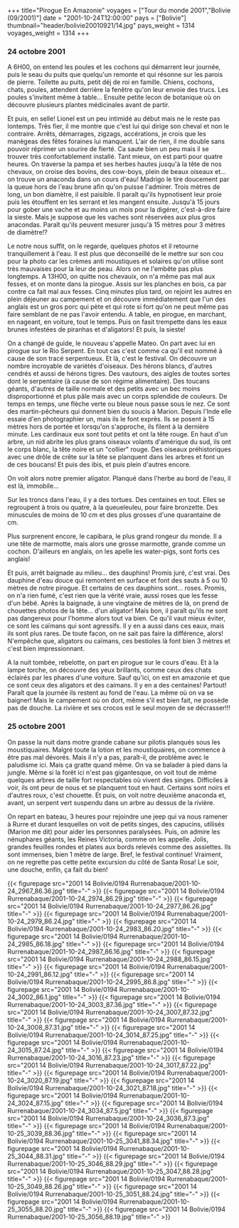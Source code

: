 +++
title="Pirogue En Amazonie"
voyages = ["Tour du monde 2001","Bolivie (09/2001)"]
date = "2001-10-24T12:00:00"
pays = ["Bolivie"]
thumbnail="header/bolivie20010921/14.jpg"
pays_weight = 1314
voyages_weight = 1314
+++
### 24 octobre 2001

A 6H00, on entend les poules et les cochons qui démarrent leur journée, puis 
le seau du puits que quelqu'un remonte et qui résonne sur les parois de pierre. 
Toilette au puits, petit déj de roi en famille. Chiens, cochons, chats, poules, 
attendent derrière la fenêtre qu'on leur envoie des trucs. Les poules s'invitent 
même à table... Ensuite petite lecon de botanique où on découvre plusieurs plantes 
médicinales avant de partir.

Et puis, en selle! Lionel est un peu intimidé au début mais ne le reste pas 
lontemps. Très fier, il me montre que c'est lui qui dirige son cheval et non 
le contraire. Arrêts, démarrages, zigzags, accérations, je crois que les manègeas 
des fêtes foraines lui manquent. L'air de rien, il me double sans pouvoir réprimer 
un sourire de fierté. Ca saute bien un peu mais il se trouver très confortablement 
installé. Tant mieux, on est parti pour quatre heures. On traverse la pampa 
et ses herbes hautes jusqu'à la tête de nos chevaux, on croise des bovins, des 
cow-boys, plein de beaux oiseaux et... on trouve un anaconda dans un cours d'eau! 
Madrigo le tire doucement par la queue hors de l'eau brune afin qu'on puisse 
l'admirer. Trois mètres de long, un bon diamètre, il est paisible. Il paraît 
qu'ils hypnotisent leur proie puis les étouffent en les serrant et les mangent 
ensuite. Jusqu'à 15 jours pour gober une vache et au moins un mois pour la digérer, 
c'est-à-dire faire la sieste. Mais je suppose que les vaches sont réservées 
aux plus gros anacondas. Paraît qu'ils peuvent mesurer jusqu'à 15 mètres pour 
3 mètres de diamètre!?

Le notre nous suffit, on le regarde, quelques photos et il retourne tranquillement 
à l'eau. Il est plus que déconseillé de le mettre sur son cou pour la photo 
car les crèmes anti moustiques et solaires qu'on utilise sont très mauvaises 
pour la leur de peau. Alors on ne l'embête pas plus longtemps. A 13H00, on quitte 
nos chevauix, on n'a même pas mal aux fesses, et on monte dans la pirogue. Assis 
sur les planches en bois, ca par contre ca fait mal aux fesses. Cinq minutes 
plus tard, on rejoint les autres en plein déjeuner au campement et on découvre 
immédiatement que l'un des anglais est un gros porc qui pète et qui rote si 
fort qu'on ne peut même pas faire semblant de ne pas l'avoir entendu. A table, 
en pirogue, en marchant, en nageant, en voiture, tout le temps. Puis on fasit 
trempette dans les eaux brunes infestées de piranhas et d'aligators! Et puis, 
la sieste!

On a changé de guide, le nouveau s'appelle Mateo. On part avec lui en pirogue 
sur le Rio Serpent. En tout cas c'est comme ca qu'il est nommé à cause de son 
tracé serpentueux. Et là, c'est le festival. On découvre un nombre incroyable 
de variétés d'oiseaux. Des hérons blancs, d'autres cendrés et aussi de hérons 
tigres. Des vautours, des aigles de toutes sortes dont le serpentaire (à cause 
de son régime alimentaire). Des toucans géants, d'autres de taille normale et 
des petits avec un bec moins disproportionné et plus pâle mais avec un corps 
splendide de couleurs. De temps en temps, une flèche verte ou bleue nous passe 
sous le nez. Ce sont des martin-pêcheurs qui donnent bien du soucis à Marion. 
Depuis l'Inde elle essaie d'en photographier un, mais ils le font exprès. Ils 
se posent à 15 mètres hors de portée et lorsqu'on s'approche, ils filent à la 
dernière minute. Les cardinaux eux sont tout petits et ont la tête rouge. En 
haut d'un arbre, un nid abrite les plus grans oiseaux volants d'amérique du 
sud, ils ont le corps blanc, la tête noire et un "collier" rouge. Des oiseaux 
préhistoriques avec une drôle de crête sur la tête se planquent dans les arbres 
et font un de ces boucans! Et puis des ibis, et puis plein d'autres encore.

On voit alors notre premier aligator. Planqué dans l'herbe au bord de l'eau, 
il est là, immobile... 

Sur les troncs dans l'eau, il y a des tortues. Des centaines en tout. Elles 
se regroupent à trois ou quatre, à la queueleuleu, pour faire bronzette. Des 
minuscules de moins de 10 cm et des plus grosses d'une quarantaine de cm. 

Plus surprenent encore, le capibara, le plus grand rongeur du monde. Il a une 
tête de marmotte, mais alors une grosse marmotte, grande comme un cochon. D'ailleurs 
en anglais, on les apelle les water-pigs, sont forts ces anglais!

Et puis, arrêt baignade au milieu... des dauphins! Promis juré, c'est vrai. 
Des dauphine d'eau douce qui remontent en surface et font des sauts à 5 ou 10 
mètres de notre pirogue. Et certains de ces dauphins sont... roses. Promis, 
on n'a rien fumé, c'est rien que la vérité vraie, aussi roses que les fesse 
d'un bébé. Après la baignade, à une vingtaine de mètres de là, on prend de chouettes 
photos de la tête... d'un aligator! Mais bon, il paraît qu'ils ne sont pas dangereux 
pour l'homme alors tout va bien. Ce qu'il vaut mieux éviter, ce sont les caïmans 
qui sont agressifs. Il y en a aussi dans ces eaux, mais ils sont plus rares. 
De toute facon, on ne sait pas faire la différence, alors! N'empêche que, aligators 
ou caïmans, ces bestioles là font bien 3 mètres et c'est bien impressionnant. 


A la nuit tombée, rebelotte, on part en pirogue sur le cours d'eau. Et à la 
lampe torche, on découvre des yeux brillants, comme ceux des chats éclairés 
par les phares d'une voiture. Sauf qu'ici, on est en amazonie et que ce sont 
ceux des aligators et des caimans. Il y en a des centaines! Partout! Paraît 
que la journée ils restent au fond de l'eau. La même où on va se baigner! Mais 
le campement où on dort, même s'il est bien fait, ne possède pas de douche. 
La rivière et ses crocos est le seul moyen de se décrasser!!!

### 25 octobre 2001

On passe la nuit dans motre grande cabane sur pilotis planqués sous les moustiquaires. 
Malgré toute la lotion et les moustiquaires, on commence à être pas mal dévorés. 
Mais il n'y a pas, paraît-il, de problème avec le paludisme ici. Mais ça gratte 
quand même. On va se balader à pied dans la jungle. Même si la forêt ici n'est 
pas gigantesque, on voit tout de même quelques arbres de taille fort respectables 
où vivent des singes. Difficiles à voir, ils ont peur de nous et se planquent 
tout en haut. Certains sont noirs et d'autres roux, c'est chouette. Et puis, 
on voit notre deuxième anaconda et, avant, un serpent vert suspendu dans un 
arbre au dessus de la rivière. 

On repart en bateau, 3 heures pour rejoindre une jeep qui va nous ramener à 
Rurre et durant lesquelles on voit de petits singes, des capucins, utilisés 
(Marion me dit) pour aider les personnes paralysées. Puis, on admire les nénuphares 
géants, les Reines Victoria, comme on les appelle. Jolis, grandes feuilles rondes 
et plates aux bords relevés comme des assiettes. Ils sont immenses, bien 1 mètre 
de large. Bref, le festival continue! Vraiment, on ne regrette pas cette petite 
excursion du côté de Santa Rosa! Le soir, une douche, enfin, ça fait du bien!


<div id="TOTO">{{< figurepage src="2001 14 Bolivie/0194 Rurrenabaque/2001-10-24_2967_86.36.jpg" title="-"  >}}
{{< figurepage src="2001 14 Bolivie/0194 Rurrenabaque/2001-10-24_2974_86.29.jpg" title="-"  >}}
{{< figurepage src="2001 14 Bolivie/0194 Rurrenabaque/2001-10-24_2977_86.26.jpg" title="-"  >}}
{{< figurepage src="2001 14 Bolivie/0194 Rurrenabaque/2001-10-24_2979_86.24.jpg" title="-"  >}}
{{< figurepage src="2001 14 Bolivie/0194 Rurrenabaque/2001-10-24_2983_86.20.jpg" title="-"  >}}
{{< figurepage src="2001 14 Bolivie/0194 Rurrenabaque/2001-10-24_2985_86.18.jpg" title="-"  >}}
{{< figurepage src="2001 14 Bolivie/0194 Rurrenabaque/2001-10-24_2987_86.16.jpg" title="-"  >}}
{{< figurepage src="2001 14 Bolivie/0194 Rurrenabaque/2001-10-24_2988_86.15.jpg" title="-"  >}}
{{< figurepage src="2001 14 Bolivie/0194 Rurrenabaque/2001-10-24_2991_86.12.jpg" title="-"  >}}
{{< figurepage src="2001 14 Bolivie/0194 Rurrenabaque/2001-10-24_2995_86.8.jpg" title="-"  >}}
{{< figurepage src="2001 14 Bolivie/0194 Rurrenabaque/2001-10-24_3002_86.1.jpg" title="-"  >}}
{{< figurepage src="2001 14 Bolivie/0194 Rurrenabaque/2001-10-24_3003_87.36.jpg" title="-"  >}}
{{< figurepage src="2001 14 Bolivie/0194 Rurrenabaque/2001-10-24_3007_87.32.jpg" title="-"  >}}
{{< figurepage src="2001 14 Bolivie/0194 Rurrenabaque/2001-10-24_3008_87.31.jpg" title="-"  >}}
{{< figurepage src="2001 14 Bolivie/0194 Rurrenabaque/2001-10-24_3014_87.25.jpg" title="-"  >}}
{{< figurepage src="2001 14 Bolivie/0194 Rurrenabaque/2001-10-24_3015_87.24.jpg" title="-"  >}}
{{< figurepage src="2001 14 Bolivie/0194 Rurrenabaque/2001-10-24_3016_87.23.jpg" title="-"  >}}
{{< figurepage src="2001 14 Bolivie/0194 Rurrenabaque/2001-10-24_3017_87.22.jpg" title="-"  >}}
{{< figurepage src="2001 14 Bolivie/0194 Rurrenabaque/2001-10-24_3020_87.19.jpg" title="-"  >}}
{{< figurepage src="2001 14 Bolivie/0194 Rurrenabaque/2001-10-24_3021_87.18.jpg" title="-"  >}}
{{< figurepage src="2001 14 Bolivie/0194 Rurrenabaque/2001-10-24_3024_87.15.jpg" title="-"  >}}
{{< figurepage src="2001 14 Bolivie/0194 Rurrenabaque/2001-10-24_3034_87.5.jpg" title="-"  >}}
{{< figurepage src="2001 14 Bolivie/0194 Rurrenabaque/2001-10-24_3036_87.3.jpg" title="-"  >}}
{{< figurepage src="2001 14 Bolivie/0194 Rurrenabaque/2001-10-25_3039_88.36.jpg" title="-"  >}}
{{< figurepage src="2001 14 Bolivie/0194 Rurrenabaque/2001-10-25_3041_88.34.jpg" title="-"  >}}
{{< figurepage src="2001 14 Bolivie/0194 Rurrenabaque/2001-10-25_3044_88.31.jpg" title="-"  >}}
{{< figurepage src="2001 14 Bolivie/0194 Rurrenabaque/2001-10-25_3046_88.29.jpg" title="-"  >}}
{{< figurepage src="2001 14 Bolivie/0194 Rurrenabaque/2001-10-25_3047_88.28.jpg" title="-"  >}}
{{< figurepage src="2001 14 Bolivie/0194 Rurrenabaque/2001-10-25_3049_88.26.jpg" title="-"  >}}
{{< figurepage src="2001 14 Bolivie/0194 Rurrenabaque/2001-10-25_3051_88.24.jpg" title="-"  >}}
{{< figurepage src="2001 14 Bolivie/0194 Rurrenabaque/2001-10-25_3055_88.20.jpg" title="-"  >}}
{{< figurepage src="2001 14 Bolivie/0194 Rurrenabaque/2001-10-25_3056_88.19.jpg" title="-"  >}}
</DIV>

